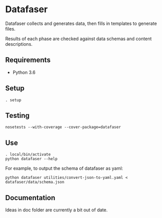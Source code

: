 Datafaser
=========

Datafaser collects and generates data, then fills in templates to generate files.

Results of each phase are checked against data schemas and content descriptions.

Requirements
------------

 - Python 3.6

Setup
-----

    . setup

Testing
-------

    nosetests --with-coverage --cover-package=datafaser

Use
---

    . local/bin/activate
    python datafaser --help

For example, to output the schema of datafaser as yaml:

    python datafaser utilities/convert-json-to-yaml.yaml < datafaser/data/schema.json

Documentation
-------------

Ideas in doc folder are currently a bit out of date.

